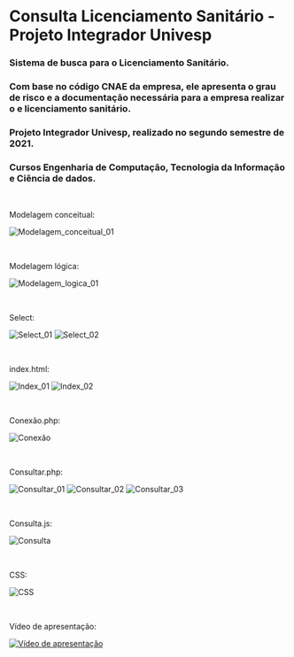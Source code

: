 # Consulta Licenciamento Sanitário - Projeto Integrador Univesp

### Sistema de busca para o Licenciamento Sanitário. 
### Com base no código CNAE da empresa, ele apresenta o grau de risco e a documentação necessária para a empresa realizar o e licenciamento sanitário.
### Projeto Integrador Univesp, realizado no segundo semestre de 2021.
### Cursos Engenharia de Computação, Tecnologia da Informação e Ciência de dados.

<br>

Modelagem conceitual:

![Modelagem_conceitual_01](https://github.com/RaphaelMolina/Consulta_Licenciamento_Sanitario/blob/main/Modelagem_conceitual_banco.jpg)

<br>

Modelagem lógica:

![Modelagem_logica_01](https://github.com/RaphaelMolina/Consulta_Licenciamento_Sanitario/blob/main/Modelagem_l%C3%B3gica_banco.png)

<br>

Select:

![Select_01](https://github.com/RaphaelMolina/Consulta_Licenciamento_Sanitario/blob/main/Select_01.JPG)
![Select_02](https://github.com/RaphaelMolina/Consulta_Licenciamento_Sanitario/blob/main/Select_02.JPG)

<br>

index.html:

![Index_01](https://github.com/RaphaelMolina/Consulta_Licenciamento_Sanitario/blob/main/consulta_cnae/Index_01.JPG)
![Index_02](https://github.com/RaphaelMolina/Consulta_Licenciamento_Sanitario/blob/main/consulta_cnae/Index_02.JPG)

<br>

Conexão.php:

![Conexão](https://github.com/RaphaelMolina/Consulta_Licenciamento_Sanitario/blob/main/consulta_cnae/Conex%C3%A3o.JPG)

<br>

Consultar.php:

![Consultar_01](https://github.com/RaphaelMolina/Consulta_Licenciamento_Sanitario/blob/main/consulta_cnae/Consultar_01.JPG)
![Consultar_02](https://github.com/RaphaelMolina/Consulta_Licenciamento_Sanitario/blob/main/consulta_cnae/Consultar_02.JPG)
![Consultar_03](https://github.com/RaphaelMolina/Consulta_Licenciamento_Sanitario/blob/main/consulta_cnae/Consultar_03.JPG)

<br>

Consulta.js:

![Consulta](https://github.com/RaphaelMolina/Consulta_Licenciamento_Sanitario/blob/main/consulta_cnae/Consulta.JPG)

<br>

CSS:

![CSS](https://github.com/RaphaelMolina/Consulta_Licenciamento_Sanitario/blob/main/consulta_cnae/CSS.JPG)

<br>

Vídeo de apresentação:

[![Vídeo de apresentação](https://img.youtube.com/vi/3uFMb1Z4Mgo/maxresdefault.jpg)](https://youtu.be/3uFMb1Z4Mgo "Apresentação")

